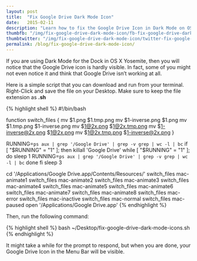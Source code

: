 ```yaml
---
layout: post
title:  "Fix Google Drive Dark Mode Icon"
date:   2015-02-11
description: "Learn how to fix the Google Drive Icon in Dark Mode on OS X Yosemite"
thumbfb: "/img/fix-google-drive-dark-mode-icon/fb-fix-google-drive-dark-mode-icon.jpg"
thumbtwitter: "/img/fix-google-drive-dark-mode-icon/twitter-fix-google-drive-dark-mode-icon.jpg"
permalink: /blog/fix-google-drive-dark-mode-icon/
---
```


If you are using Dark Mode for the Dock in OS X Yosemite, then you will notice that the Google Drive icon is hardly visible. In fact, some of you might not even notice it and think that Google Drive isn’t working at all.

Here is a simple script that you can download and run from your terminal. Right-Click and save the file on your Desktop. Make sure to keep the file extension as **.sh**

{% highlight shell %}
#!/bin/bash

function switch_files {
    mv $1.png $1.tmp.png
    mv $1-inverse.png $1.png
    mv $1.tmp.png $1-inverse.png
    mv $1@2x.png $1@2x.tmp.png
    mv $1-inverse@2x.png $1@2x.png
    mv $1@2x.tmp.png $1-inverse@2x.png
}

RUNNING=`ps aux | grep '/Google Drive' | grep -v grep | wc -l | bc`
if [ "$RUNNING" = "1" ]; then
    killall 'Google Drive'
    while [ "$RUNNING" = "1" ]; do
        sleep 1
        RUNNING=`ps aux | grep '/Google Drive' | grep -v grep | wc -l | bc`
    done
fi
sleep 3

cd '/Applications/Google Drive.app/Contents/Resources/'
switch_files mac-animate1
switch_files mac-animate2
switch_files mac-animate3
switch_files mac-animate4
switch_files mac-animate5
switch_files mac-animate6
switch_files mac-animate7
switch_files mac-animate8
switch_files mac-error
switch_files mac-inactive
switch_files mac-normal
switch_files mac-paused
open '/Applications/Google Drive.app'
{% endhighlight %}

Then, run the following command:

{% highlight shell %}
bash ~/Desktop/fix-google-drive-dark-mode-icons.sh
{% endhighlight %}

It might take a while for the prompt to respond, but when you are done, your Google Drive Icon in the Menu Bar will be visible.
